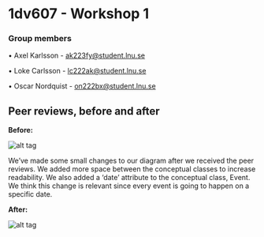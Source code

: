 # 1dv607 - Workshop 1


### Group members

• Axel Karlsson - ak223fy@student.lnu.se

• Loke Carlsson - lc222ak@student.lnu.se

• Oscar Nordquist - on222bx@student.lnu.se


## Peer reviews, before and after

**Before:**

![alt tag](/Before-Peer.png)

We’ve made some small changes to our diagram after we received the peer reviews. We added more space between the conceptual classes to increase readability. We also added a ‘date’ attribute to the conceptual class, Event. We think this change is relevant since every event is going to happen on a specific date. 


**After:**

![alt tag](/After-Peer.png)


